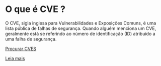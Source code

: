 # O que é CVE ?

O CVE, sigla inglesa para Vulnerabilidades e Exposições Comuns, é uma lista pública de falhas de segurança. Quando alguém menciona um CVE, geralmente está se referindo ao número de identificação (ID) atribuído a uma falha de segurança.

[Procurar CVES](https://cve.mitre.org/)

[Leia mais](https://www.redhat.com/pt-br/topics/security/what-is-cve)